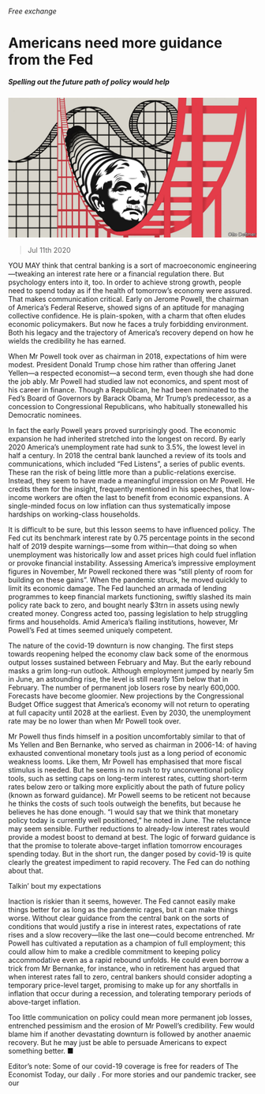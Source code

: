 ###### Free exchange

# Americans need more guidance from the Fed 

##### Spelling out the future path of policy would help 

![image](images/20200711_FND000_0.jpg) 

> Jul 11th 2020 

YOU MAY think that central banking is a sort of macroeconomic engineering—tweaking an interest rate here or a financial regulation there. But psychology enters into it, too. In order to achieve strong growth, people need to spend today as if the health of tomorrow’s economy were assured. That makes communication critical. Early on Jerome Powell, the chairman of America’s Federal Reserve, showed signs of an aptitude for managing collective confidence. He is plain-spoken, with a charm that often eludes economic policymakers. But now he faces a truly forbidding environment. Both his legacy and the trajectory of America’s recovery depend on how he wields the credibility he has earned.

When Mr Powell took over as chairman in 2018, expectations of him were modest. President Donald Trump chose him rather than offering Janet Yellen—a respected economist—a second term, even though she had done the job ably. Mr Powell had studied law not economics, and spent most of his career in finance. Though a Republican, he had been nominated to the Fed’s Board of Governors by Barack Obama, Mr Trump’s predecessor, as a concession to Congressional Republicans, who habitually stonewalled his Democratic nominees.


In fact the early Powell years proved surprisingly good. The economic expansion he had inherited stretched into the longest on record. By early 2020 America’s unemployment rate had sunk to 3.5%, the lowest level in half a century. In 2018 the central bank launched a review of its tools and communications, which included “Fed Listens”, a series of public events. These ran the risk of being little more than a public-relations exercise. Instead, they seem to have made a meaningful impression on Mr Powell. He credits them for the insight, frequently mentioned in his speeches, that low-income workers are often the last to benefit from economic expansions. A single-minded focus on low inflation can thus systematically impose hardships on working-class households.

It is difficult to be sure, but this lesson seems to have influenced policy. The Fed cut its benchmark interest rate by 0.75 percentage points in the second half of 2019 despite warnings—some from within—that doing so when unemployment was historically low and asset prices high could fuel inflation or provoke financial instability. Assessing America’s impressive employment figures in November, Mr Powell reckoned there was “still plenty of room for building on these gains”. When the pandemic struck, he moved quickly to limit its economic damage. The Fed launched an armada of lending programmes to keep financial markets functioning, swiftly slashed its main policy rate back to zero, and bought nearly $3trn in assets using newly created money. Congress acted too, passing legislation to help struggling firms and households. Amid America’s flailing institutions, however, Mr Powell’s Fed at times seemed uniquely competent.

The nature of the covid-19 downturn is now changing. The first steps towards reopening helped the economy claw back some of the enormous output losses sustained between February and May. But the early rebound masks a grim long-run outlook. Although employment jumped by nearly 5m in June, an astounding rise, the level is still nearly 15m below that in February. The number of permanent job losers rose by nearly 600,000. Forecasts have become gloomier. New projections by the Congressional Budget Office suggest that America’s economy will not return to operating at full capacity until 2028 at the earliest. Even by 2030, the unemployment rate may be no lower than when Mr Powell took over.

Mr Powell thus finds himself in a position uncomfortably similar to that of Ms Yellen and Ben Bernanke, who served as chairman in 2006-14: of having exhausted conventional monetary tools just as a long period of economic weakness looms. Like them, Mr Powell has emphasised that more fiscal stimulus is needed. But he seems in no rush to try unconventional policy tools, such as setting caps on long-term interest rates, cutting short-term rates below zero or talking more explicitly about the path of future policy (known as forward guidance). Mr Powell seems to be reticent not because he thinks the costs of such tools outweigh the benefits, but because he believes he has done enough. “I would say that we think that monetary policy today is currently well positioned,” he noted in June. The reluctance may seem sensible. Further reductions to already-low interest rates would provide a modest boost to demand at best. The logic of forward guidance is that the promise to tolerate above-target inflation tomorrow encourages spending today. But in the short run, the danger posed by covid-19 is quite clearly the greatest impediment to rapid recovery. The Fed can do nothing about that.

Talkin’ bout my expectations

Inaction is riskier than it seems, however. The Fed cannot easily make things better for as long as the pandemic rages, but it can make things worse. Without clear guidance from the central bank on the sorts of conditions that would justify a rise in interest rates, expectations of rate rises and a slow recovery—like the last one—could become entrenched. Mr Powell has cultivated a reputation as a champion of full employment; this could allow him to make a credible commitment to keeping policy accommodative even as a rapid rebound unfolds. He could even borrow a trick from Mr Bernanke, for instance, who in retirement has argued that when interest rates fall to zero, central bankers should consider adopting a temporary price-level target, promising to make up for any shortfalls in inflation that occur during a recession, and tolerating temporary periods of above-target inflation.

Too little communication on policy could mean more permanent job losses, entrenched pessimism and the erosion of Mr Powell’s credibility. Few would blame him if another devastating downturn is followed by another anaemic recovery. But he may just be able to persuade Americans to expect something better. ■

Editor’s note: Some of our covid-19 coverage is free for readers of The Economist Today, our daily . For more stories and our pandemic tracker, see our 

